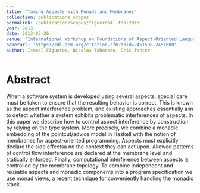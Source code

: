 ```yaml
---
title: "Taming Aspects with Monads and Membranes"
collection: publications_scopus
permalink: /publication/scopus/figueroaAl-foal2013
year: 2013
date: 2013-03-26
venue: 'International Workshop on Foundations of Aspect-Oriented Languages'
paperurl: 'https://dl.acm.org/citation.cfm?doid=2451598.2451600'
author: Ismael Figueroa, Nicolas Tabareau, Éric Tanter
---
```


# Abstract

When a software system is developed using several aspects, special care must be taken to ensure that the resulting behavior is correct. This is known as the aspect interference problem, and existing approaches essentially aim to detect whether a system exhibits problematic interferences of aspects. In this paper we describe how to control aspect interference by construction by relying on the type system. More precisely, we combine a monadic embedding of the pointcut/advice model in Haskell with the notion of membranes for aspect-oriented programming. Aspects must explicitly declare the side effectsa nd the context they can act upon. Allowed patterns of control flow interference are declared at the membrane level and statically enforced. Finally, computational interference between aspects is controlled by the membrane topology. To combine independent and reusable aspects and monadic components into a program specification we use monad views, a recent technique for conveniently handling the monadic stack.